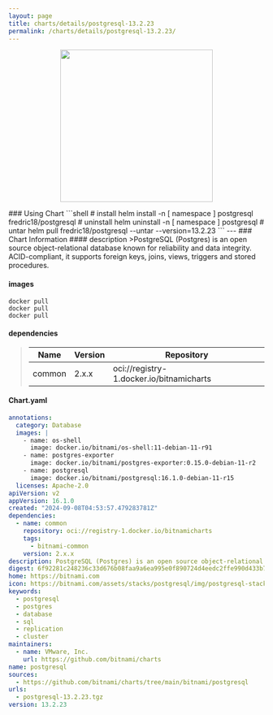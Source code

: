 ```yaml
---
layout: page
title: charts/details/postgresql-13.2.23
permalink: /charts/details/postgresql-13.2.23/
---
```

<p align="center">
    <img src="https://bitnami.com/assets/stacks/postgresql/img/postgresql-stack-220x234.png" width="300px" height="300px">
</p>
### Using Chart
```shell
# install
helm install -n [ namespace ] postgresql fredric18/postgresql
# uninstall
helm uninstall -n [ namespace ] postgresql
# untar
helm pull fredric18/postgresql --untar --version=13.2.23
```
---
### Chart Information
#### description
>PostgreSQL (Postgres) is an open source object-relational database known for reliability and data integrity. ACID-compliant, it supports foreign keys, joins, views, triggers and stored procedures.
   
#### images
```shell
docker pull 
docker pull 
docker pull 
```
   
#### dependencies
>Name | Version | Repository
>---|---|---
>common | 2.x.x | oci://registry-1.docker.io/bitnamicharts
   
#### Chart.yaml
```yaml
annotations:
  category: Database
  images: |
    - name: os-shell
      image: docker.io/bitnami/os-shell:11-debian-11-r91
    - name: postgres-exporter
      image: docker.io/bitnami/postgres-exporter:0.15.0-debian-11-r2
    - name: postgresql
      image: docker.io/bitnami/postgresql:16.1.0-debian-11-r15
  licenses: Apache-2.0
apiVersion: v2
appVersion: 16.1.0
created: "2024-09-08T04:53:57.479283781Z"
dependencies:
  - name: common
    repository: oci://registry-1.docker.io/bitnamicharts
    tags:
      - bitnami-common
    version: 2.x.x
description: PostgreSQL (Postgres) is an open source object-relational database known for reliability and data integrity. ACID-compliant, it supports foreign keys, joins, views, triggers and stored procedures.
digest: 6f92281c248236c33d676b08faa9a6ea995e0f890724d4eedc2ffe990d433b71
home: https://bitnami.com
icon: https://bitnami.com/assets/stacks/postgresql/img/postgresql-stack-220x234.png
keywords:
  - postgresql
  - postgres
  - database
  - sql
  - replication
  - cluster
maintainers:
  - name: VMware, Inc.
    url: https://github.com/bitnami/charts
name: postgresql
sources:
  - https://github.com/bitnami/charts/tree/main/bitnami/postgresql
urls:
  - postgresql-13.2.23.tgz
version: 13.2.23
```
